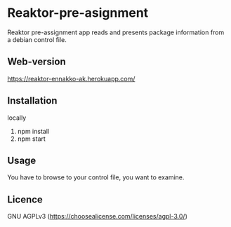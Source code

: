 # Reaktor-pre-asignment

Reaktor pre-assignment app reads and presents package information from a debian control file.

## Web-version
https://reaktor-ennakko-ak.herokuapp.com/

## Installation
locally
1. npm install
2. npm start

## Usage

You have to browse to your control file, you want to examine. 

## Licence
GNU AGPLv3
(https://choosealicense.com/licenses/agpl-3.0/)
